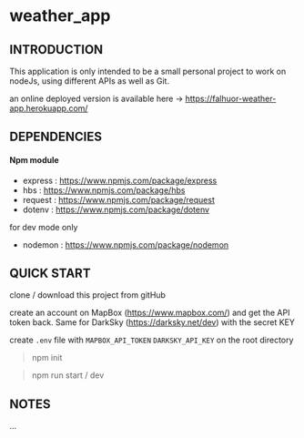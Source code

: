 # weather_app

<h2> INTRODUCTION </h2>

This application is only intended to be a small personal project to work on nodeJs, using different APIs as well as Git.

an online deployed version is available here -> https://falhuor-weather-app.herokuapp.com/


<h2> DEPENDENCIES </h2>

<h4>Npm module</h4>

- express : https://www.npmjs.com/package/express 
- hbs : https://www.npmjs.com/package/hbs 
- request : https://www.npmjs.com/package/request 
- dotenv : https://www.npmjs.com/package/dotenv

for dev mode only

- nodemon : https://www.npmjs.com/package/nodemon


<h2> QUICK START </h2>

clone / download this project from gitHub<br>

create an account on MapBox (https://www.mapbox.com/) and get the API token back.
Same for DarkSky (https://darksky.net/dev) with the secret KEY

create `.env` file with 
```MAPBOX_API_TOKEN```
```DARKSKY_API_KEY``` on the root directory

> npm init <br>

> npm run start / dev <br>


<h2> NOTES </h2>

...
